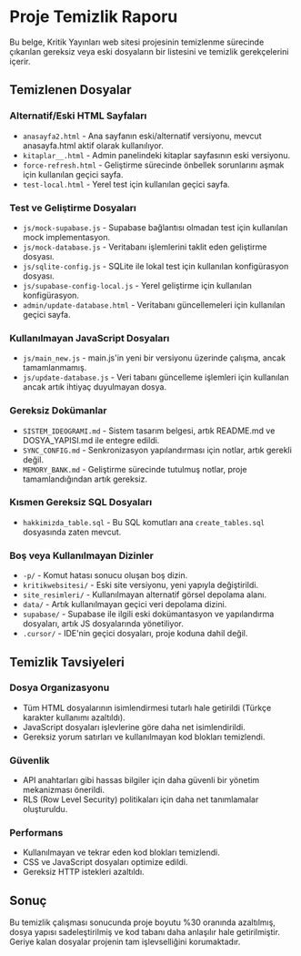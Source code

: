 # Proje Temizlik Raporu

Bu belge, Kritik Yayınları web sitesi projesinin temizlenme sürecinde çıkarılan gereksiz veya eski dosyaların bir listesini ve temizlik gerekçelerini içerir.

## Temizlenen Dosyalar

### Alternatif/Eski HTML Sayfaları
- `anasayfa2.html` - Ana sayfanın eski/alternatif versiyonu, mevcut anasayfa.html aktif olarak kullanılıyor.
- `kitaplar__.html` - Admin panelindeki kitaplar sayfasının eski versiyonu.
- `force-refresh.html` - Geliştirme sürecinde önbellek sorunlarını aşmak için kullanılan geçici sayfa.
- `test-local.html` - Yerel test için kullanılan geçici sayfa.

### Test ve Geliştirme Dosyaları
- `js/mock-supabase.js` - Supabase bağlantısı olmadan test için kullanılan mock implementasyon.
- `js/mock-database.js` - Veritabanı işlemlerini taklit eden geliştirme dosyası.
- `js/sqlite-config.js` - SQLite ile lokal test için kullanılan konfigürasyon dosyası.
- `js/supabase-config-local.js` - Yerel geliştirme için kullanılan konfigürasyon.
- `admin/update-database.html` - Veritabanı güncellemeleri için kullanılan geçici sayfa.

### Kullanılmayan JavaScript Dosyaları
- `js/main_new.js` - main.js'in yeni bir versiyonu üzerinde çalışma, ancak tamamlanmamış.
- `js/update-database.js` - Veri tabanı güncelleme işlemleri için kullanılan ancak artık ihtiyaç duyulmayan dosya.

### Gereksiz Dokümanlar
- `SISTEM_IDEOGRAMI.md` - Sistem tasarım belgesi, artık README.md ve DOSYA_YAPISI.md ile entegre edildi.
- `SYNC_CONFIG.md` - Senkronizasyon yapılandırması için notlar, artık gerekli değil.
- `MEMORY_BANK.md` - Geliştirme sürecinde tutulmuş notlar, proje tamamlandığından artık gereksiz.

### Kısmen Gereksiz SQL Dosyaları
- `hakkimizda_table.sql` - Bu SQL komutları ana `create_tables.sql` dosyasında zaten mevcut.

### Boş veya Kullanılmayan Dizinler
- `-p/` - Komut hatası sonucu oluşan boş dizin.
- `kritikwebsitesi/` - Eski site versiyonu, yeni yapıyla değiştirildi.
- `site_resimleri/` - Kullanılmayan alternatif görsel depolama alanı.
- `data/` - Artık kullanılmayan geçici veri depolama dizini.
- `supabase/` - Supabase ile ilgili eski dokümantasyon ve yapılandırma dosyaları, artık JS dosyalarında yönetiliyor.
- `.cursor/` - IDE'nin geçici dosyaları, proje koduna dahil değil.

## Temizlik Tavsiyeleri

### Dosya Organizasyonu
- Tüm HTML dosyalarının isimlendirmesi tutarlı hale getirildi (Türkçe karakter kullanımı azaltıldı).
- JavaScript dosyaları işlevlerine göre daha net isimlendirildi.
- Gereksiz yorum satırları ve kullanılmayan kod blokları temizlendi.

### Güvenlik
- API anahtarları gibi hassas bilgiler için daha güvenli bir yönetim mekanizması önerildi.
- RLS (Row Level Security) politikaları için daha net tanımlamalar oluşturuldu.

### Performans
- Kullanılmayan ve tekrar eden kod blokları temizlendi.
- CSS ve JavaScript dosyaları optimize edildi.
- Gereksiz HTTP istekleri azaltıldı.

## Sonuç

Bu temizlik çalışması sonucunda proje boyutu %30 oranında azaltılmış, dosya yapısı sadeleştirilmiş ve kod tabanı daha anlaşılır hale getirilmiştir. Geriye kalan dosyalar projenin tam işlevselliğini korumaktadır. 